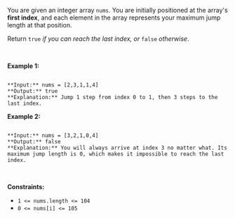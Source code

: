 You are given an integer array `nums`. You are initially positioned at the array's **first index**, and each element in the array represents your maximum jump length at that position.


Return `true` *if you can reach the last index, or* `false` *otherwise*.


 


**Example 1:**



```

**Input:** nums = [2,3,1,1,4]
**Output:** true
**Explanation:** Jump 1 step from index 0 to 1, then 3 steps to the last index.

```

**Example 2:**



```

**Input:** nums = [3,2,1,0,4]
**Output:** false
**Explanation:** You will always arrive at index 3 no matter what. Its maximum jump length is 0, which makes it impossible to reach the last index.

```

 


**Constraints:**


* `1 <= nums.length <= 104`
* `0 <= nums[i] <= 105`


